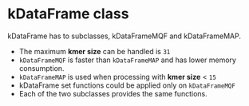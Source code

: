 # kDataFrame class

kDataFrame has to subclasses, kDataFrameMQF and kDataFrameMAP.

- The maximum **kmer size** can be handled is `31`
- `kDataFrameMQF` is faster than `kDataFrameMAP` and has lower memory consumption.
- `kDataFrameMAP` is used when processing with **kmer size** < `15`
- kDataFrame set functions could be applied only on `kDataFrameMQF`
- Each of the two subclasses provides the same functions.
